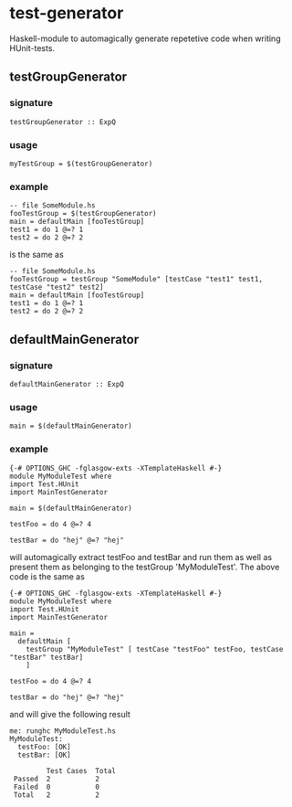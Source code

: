# test-generator

Haskell-module to automagically generate repetetive code when writing HUnit-tests.

## testGroupGenerator

### signature

    testGroupGenerator :: ExpQ

### usage

    myTestGroup = $(testGroupGenerator)

### example

    -- file SomeModule.hs
    fooTestGroup = $(testGroupGenerator)
    main = defaultMain [fooTestGroup]
    test1 = do 1 @=? 1
    test2 = do 2 @=? 2

is the same as

    -- file SomeModule.hs
    fooTestGroup = testGroup "SomeModule" [testCase "test1" test1, testCase "test2" test2]
    main = defaultMain [fooTestGroup]
    test1 = do 1 @=? 1
    test2 = do 2 @=? 2

## defaultMainGenerator

### signature

    defaultMainGenerator :: ExpQ

### usage

    main = $(defaultMainGenerator)

### example

    {-# OPTIONS_GHC -fglasgow-exts -XTemplateHaskell #-}
    module MyModuleTest where
    import Test.HUnit
    import MainTestGenerator
    
    main = $(defaultMainGenerator)
   
    testFoo = do 4 @=? 4
    
    testBar = do "hej" @=? "hej"

will automagically extract testFoo and testBar and run them as well as present them as belonging to the testGroup 'MyModuleTest'. The above code is the same as

    {-# OPTIONS_GHC -fglasgow-exts -XTemplateHaskell #-}
    module MyModuleTest where
    import Test.HUnit
    import MainTestGenerator
    
    main =
      defaultMain [
        testGroup "MyModuleTest" [ testCase "testFoo" testFoo, testCase "testBar" testBar]
        ]
    
    testFoo = do 4 @=? 4
   
    testBar = do "hej" @=? "hej"

and will give the following result

    me: runghc MyModuleTest.hs 
    MyModuleTest:
      testFoo: [OK]
      testBar: [OK]
     
             Test Cases  Total      
     Passed  2           2          
     Failed  0           0          
     Total   2           2 
